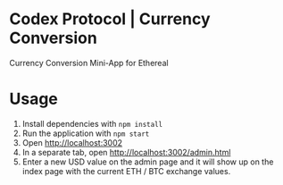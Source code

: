 # Codex Protocol | Currency Conversion

Currency Conversion Mini-App for Ethereal

# Usage
1. Install dependencies with `npm install`
1. Run the application with `npm start`
1. Open [http://localhost:3002](http://localhost:3002)
1. In a separate tab, open [http://localhost:3002/admin.html](http://localhost:3002/admin.html)
1. Enter a new USD value on the admin page and it will show up on the index page with the current ETH / BTC exchange values.
